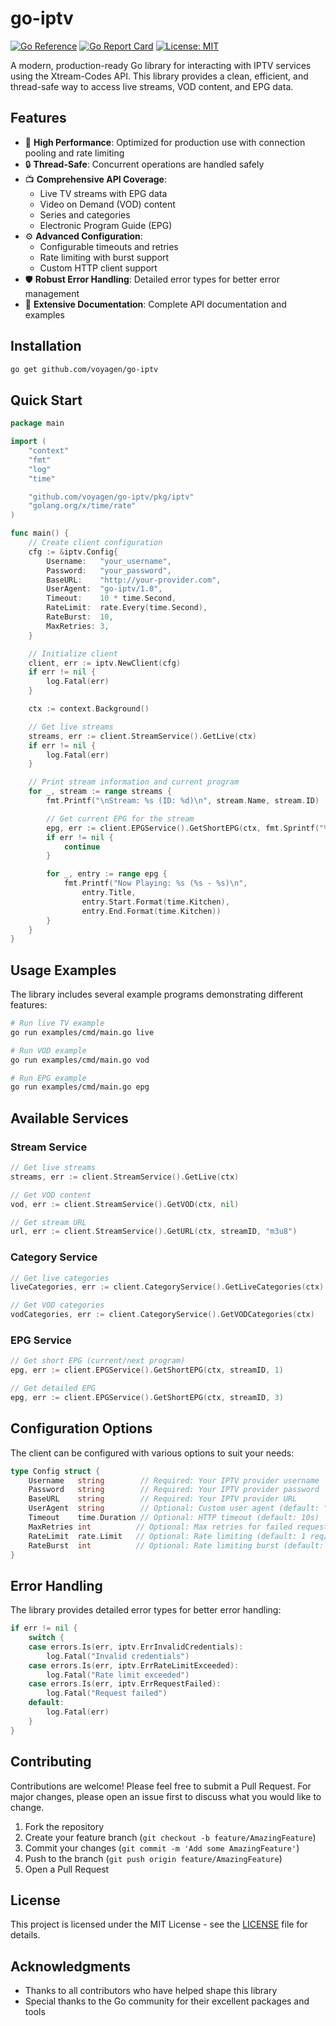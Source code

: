 # go-iptv

[![Go Reference](https://pkg.go.dev/badge/github.com/voyagen/go-iptv.svg)](https://pkg.go.dev/github.com/voyagen/go-iptv)
[![Go Report Card](https://goreportcard.com/badge/github.com/voyagen/go-iptv)](https://goreportcard.com/report/github.com/voyagen/go-iptv)
[![License: MIT](https://img.shields.io/badge/License-MIT-yellow.svg)](https://opensource.org/licenses/MIT)

A modern, production-ready Go library for interacting with IPTV services using the Xtream-Codes API. This library provides a clean, efficient, and thread-safe way to access live streams, VOD content, and EPG data.

## Features

- 🚀 **High Performance**: Optimized for production use with connection pooling and rate limiting
- 🔒 **Thread-Safe**: Concurrent operations are handled safely
- 📺 **Comprehensive API Coverage**:
  - Live TV streams with EPG data
  - Video on Demand (VOD) content
  - Series and categories
  - Electronic Program Guide (EPG)
- ⚙️ **Advanced Configuration**:
  - Configurable timeouts and retries
  - Rate limiting with burst support
  - Custom HTTP client support
- 🛡️ **Robust Error Handling**: Detailed error types for better error management
- 📝 **Extensive Documentation**: Complete API documentation and examples

## Installation

```bash
go get github.com/voyagen/go-iptv
```

## Quick Start

```go
package main

import (
    "context"
    "fmt"
    "log"
    "time"

    "github.com/voyagen/go-iptv/pkg/iptv"
    "golang.org/x/time/rate"
)

func main() {
    // Create client configuration
    cfg := &iptv.Config{
        Username:   "your_username",
        Password:   "your_password",
        BaseURL:    "http://your-provider.com",
        UserAgent:  "go-iptv/1.0",
        Timeout:    10 * time.Second,
        RateLimit:  rate.Every(time.Second),
        RateBurst:  10,
        MaxRetries: 3,
    }

    // Initialize client
    client, err := iptv.NewClient(cfg)
    if err != nil {
        log.Fatal(err)
    }

    ctx := context.Background()

    // Get live streams
    streams, err := client.StreamService().GetLive(ctx)
    if err != nil {
        log.Fatal(err)
    }

    // Print stream information and current program
    for _, stream := range streams {
        fmt.Printf("\nStream: %s (ID: %d)\n", stream.Name, stream.ID)

        // Get current EPG for the stream
        epg, err := client.EPGService().GetShortEPG(ctx, fmt.Sprintf("%d", stream.ID), 1)
        if err != nil {
            continue
        }

        for _, entry := range epg {
            fmt.Printf("Now Playing: %s (%s - %s)\n",
                entry.Title,
                entry.Start.Format(time.Kitchen),
                entry.End.Format(time.Kitchen))
        }
    }
}
```

## Usage Examples

The library includes several example programs demonstrating different features:

```bash
# Run live TV example
go run examples/cmd/main.go live

# Run VOD example
go run examples/cmd/main.go vod

# Run EPG example
go run examples/cmd/main.go epg
```

## Available Services

### Stream Service

```go
// Get live streams
streams, err := client.StreamService().GetLive(ctx)

// Get VOD content
vod, err := client.StreamService().GetVOD(ctx, nil)

// Get stream URL
url, err := client.StreamService().GetURL(ctx, streamID, "m3u8")
```

### Category Service

```go
// Get live categories
liveCategories, err := client.CategoryService().GetLiveCategories(ctx)

// Get VOD categories
vodCategories, err := client.CategoryService().GetVODCategories(ctx)
```

### EPG Service

```go
// Get short EPG (current/next program)
epg, err := client.EPGService().GetShortEPG(ctx, streamID, 1)

// Get detailed EPG
epg, err := client.EPGService().GetShortEPG(ctx, streamID, 3)
```

## Configuration Options

The client can be configured with various options to suit your needs:

```go
type Config struct {
    Username   string        // Required: Your IPTV provider username
    Password   string        // Required: Your IPTV provider password
    BaseURL    string        // Required: Your IPTV provider URL
    UserAgent  string        // Optional: Custom user agent (default: "go-iptv")
    Timeout    time.Duration // Optional: HTTP timeout (default: 10s)
    MaxRetries int          // Optional: Max retries for failed requests (default: 3)
    RateLimit  rate.Limit   // Optional: Rate limiting (default: 1 req/sec)
    RateBurst  int          // Optional: Rate limiting burst (default: 10)
}
```

## Error Handling

The library provides detailed error types for better error handling:

```go
if err != nil {
    switch {
    case errors.Is(err, iptv.ErrInvalidCredentials):
        log.Fatal("Invalid credentials")
    case errors.Is(err, iptv.ErrRateLimitExceeded):
        log.Fatal("Rate limit exceeded")
    case errors.Is(err, iptv.ErrRequestFailed):
        log.Fatal("Request failed")
    default:
        log.Fatal(err)
    }
}
```

## Contributing

Contributions are welcome! Please feel free to submit a Pull Request. For major changes, please open an issue first to discuss what you would like to change.

1. Fork the repository
2. Create your feature branch (`git checkout -b feature/AmazingFeature`)
3. Commit your changes (`git commit -m 'Add some AmazingFeature'`)
4. Push to the branch (`git push origin feature/AmazingFeature`)
5. Open a Pull Request

## License

This project is licensed under the MIT License - see the [LICENSE](LICENSE) file for details.

## Acknowledgments

- Thanks to all contributors who have helped shape this library
- Special thanks to the Go community for their excellent packages and tools
